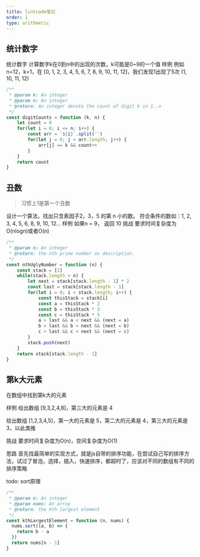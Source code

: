 ```yaml
---
title: lintcode笔记
order: 1
type: arithmetic
---
```


## 统计数字
统计数字
计算数字k在0到n中的出现的次数，k可能是0~9的一个值
样例
例如n=12，k=1，在 [0, 1, 2, 3, 4, 5, 6, 7, 8, 9, 10, 11, 12]，我们发现1出现了5次 (1, 10, 11, 12)
```js
/**
 * @param k: An integer
 * @param n: An integer
 * @return: An integer denote the count of digit k in 1..n
 */
const digitCounts = function (k, n) {
    let count = 0
    for(let i = 0; i <= n; i++) {
        const arr = `${i}`.split('')
        for(let j = 0; j < arr.length; j++) {
            arr[j] == k && count++
        }
    }
    return count
}
```

## 丑数

> 习惯上1是第一个丑数

设计一个算法，找出只含素因子2，3，5 的第 n 小的数。
符合条件的数如：1, 2, 3, 4, 5, 6, 8, 9, 10, 12...
样例
如果n = 9， 返回 10
挑战
要求时间复杂度为O(nlogn)或者O(n)
```js
/**
 * @param n: An integer
 * @return: the nth prime number as description.
 */
const nthUglyNumber = function (n) {
    const stack = [1]
    while(stack.length < n) {
        let next = stack[stack.length - 1] * 2
        const last = stack[stack.length - 1]
        for(let i = 0; i < stack.length; i++) {
            const thisStack = stack[i]
            const a = thisStack * 2
            const b = thisStack * 3
            const c = thisStack * 5
            a > last && a < next && (next = a)
            b > last && b < next && (next = b)
            c > last && c < next && (next = c)
        }
        stack.push(next)
    }
    return stack[stack.length - 1]
}
```

## 第k大元素
在数组中找到第k大的元素

样例
给出数组 [9,3,2,4,8]，第三大的元素是 4

给出数组 [1,2,3,4,5]，第一大的元素是 5，第二大的元素是 4，第三大的元素是 3，以此类推

挑战
要求时间复杂度为O(n)，空间复杂度为O(1)

思路
首先找最简单的实现方式，就是js自带的排序功能，在尝试自己写的排序方法，试过了冒泡，选择，插入，快速排序，都超时了，应该对不同的数组有不同的排序策略

todo: sort原理
```js
/**
 * @param n: An integer
 * @param nums: An array
 * @return: the Kth largest element
 */
const kthLargestElement = function (n, nums) {
  nums.sort((a, b) => {
    return b - a
  })
  return nums[n - 1]
}
```